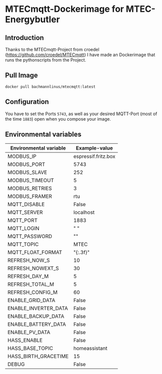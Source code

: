 # MTECmqtt-Dockerimage for MTEC-Energybutler

## Introduction
Thanks to the MTECmqtt-Project from croedel (https://github.com/croedel/MTECmqtt) I have made an Dockerimage that runs the pythonscripts from the Project.

## Pull Image
```
docker pull bachmannlinus/mtecmqtt:latest
```

## Configuration
You have to set the Ports `5743`, as well as your desired MQTT-Port (most of the time `1883`) open when you compose your image.

## Environmental variables
| Environmental variable   | Example-value        |
|--------------------------|----------------------|
| MODBUS_IP                | espressif.fritz.box  |
| MODBUS_PORT              | 5743                 |
| MODBUS_SLAVE             | 252                  |
| MODBUS_TIMEOUT           | 5                    |
| MODBUS_RETRIES           | 3                    |
| MODBUS_FRAMER            | rtu                  |
| MQTT_DISABLE             | False                |
| MQTT_SERVER              | localhost            |
| MQTT_PORT                | 1883                 |
| MQTT_LOGIN               | " "                  |
| MQTT_PASSWORD            | ""                   |
| MQTT_TOPIC               | MTEC                 |
| MQTT_FLOAT_FORMAT        | "{:.3f}"             |
| REFRESH_NOW_S            | 10                   |
| REFRESH_NOWEXT_S         | 30                   |
| REFRESH_DAY_M            | 5                    |
| REFRESH_TOTAL_M          | 5                    |
| REFRESH_CONFIG_M         | 60                   |
| ENABLE_GRID_DATA         | False                |
| ENABLE_INVERTER_DATA     | False                |
| ENABLE_BACKUP_DATA       | False                |
| ENABLE_BATTERY_DATA      | False                |
| ENABLE_PV_DATA           | False                |
| HASS_ENABLE              | False                |
| HASS_BASE_TOPIC          | homeassistant        |
| HASS_BIRTH_GRACETIME     | 15                   |
| DEBUG                    | False                |

